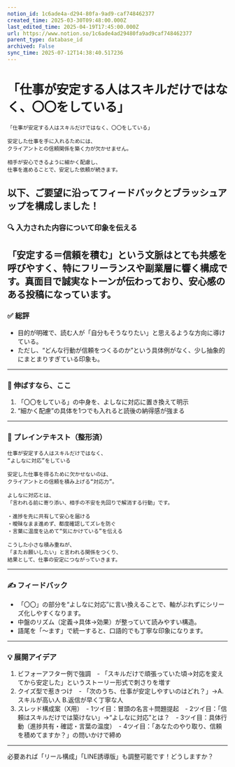```yaml
---
notion_id: 1c6ade4a-d294-80fa-9ad9-caf748462377
created_time: 2025-03-30T09:48:00.000Z
last_edited_time: 2025-04-19T17:45:00.000Z
url: https://www.notion.so/1c6ade4ad29480fa9ad9caf748462377
parent_type: database_id
archived: False
sync_time: 2025-07-12T14:38:40.517236
---
```


# 「仕事が安定する人はスキルだけではなく、〇〇をしている」

```plain text
「仕事が安定する人はスキルだけではなく、〇〇をしている」

安定した仕事を手に入れるためには、
クライアントとの信頼関係を築く力が欠かせません。

相手が安心できるように細かく配慮し、
仕事を進めることで、安定した依頼が続きます。
```
以下、ご要望に沿ってフィードバックとブラッシュアップを構成しました！
---
### 🔍 入力された内容について印象を伝える
「安定する＝信頼を積む」という文脈はとても共感を呼びやすく、特にフリーランスや副業層に響く構成です。真面目で誠実なトーンが伝わっており、安心感のある投稿になっています。
---
### ✅ 総評
- 目的が明確で、読む人が「自分もそうなりたい」と思えるような方向に導けている。
- ただし、“どんな行動が信頼をつくるのか”という具体例がなく、少し抽象的にまとまりすぎている印象も。
---
### 🔧 伸ばすなら、ここ
1. 「〇〇をしている」の中身を、よしなに対応に置き換えて明示
1. “細かく配慮”の具体を1つでも入れると読後の納得感が強まる
---
### 📝 プレインテキスト（整形済）
```plain text
仕事が安定する人はスキルだけではなく、
“よしなに対応”をしている

安定した仕事を得るために欠かせないのは、
クライアントとの信頼を積み上げる“対応力”。

よしなに対応とは、
「言われる前に寄り添い、相手の不安を先回りで解消する行動」です。

・進捗を先に共有して安心を届ける
・曖昧なまま進めず、都度確認してズレを防ぐ
・言葉に温度を込めて“気にかけている”を伝える

こうした小さな積み重ねが、
「またお願いしたい」と言われる関係をつくり、
結果として、仕事の安定につながっていきます。
```
---
### ✍️ フィードバック
- 「〇〇」の部分を“よしなに対応”に言い換えることで、軸がぶれずにシリーズ化しやすくなります。
- 中盤のリズム（定義→具体→効果）が整っていて読みやすい構造。
- 語尾を「〜ます」で統一すると、口語的でも丁寧な印象になります。
---
### 💡 展開アイデア
1. ビフォーアフター例で強調　- 「スキルだけで頑張っていた頃→対応を変えてから安定した」というストーリー形式で刺さりを増す
1. クイズ型で惹きつけ　- 「次のうち、仕事が安定しやすいのはどれ？」→A.スキルが高い人 B.返信が早く丁寧な人
1. スレッド構成案（X用）　- 1ツイ目：冒頭の名言＋問題提起　- 2ツイ目：「信頼はスキルだけでは築けない」→“よしなに対応”とは？　- 3ツイ目：具体行動（進捗共有・確認・言葉の温度）　- 4ツイ目：「あなたのやり取り、信頼を積めてますか？」の問いかけで締め
---
必要あれば「リール構成」「LINE誘導版」も調整可能です！どうしますか？